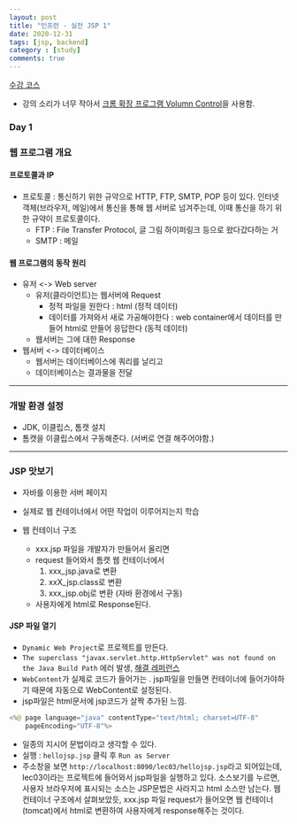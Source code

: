 ```yaml
---
layout: post
title: "인프런 - 실전 JSP 1"
date: 2020-12-31
tags: [jsp, backend]
category : [study]
comments: true
---
```


[수강 코스](https://www.inflearn.com/course/%EC%8B%A4%EC%A0%84-jsp_renew/lecture/13652)
- 강의 소리가 너무 작아서 [크롬 확장 프로그램 Volumn Control](https://chrome.google.com/webstore/detail/volume-control-center/iggdpgepbmafgllnmbjcelinjkiedjoj/related?hl=ko)을 사용함.

### Day 1

### 웹 프로그램 개요

#### 프로토콜과 IP
- 프로토콜 : 통신하기 위한 규약으로 HTTP, FTP, SMTP, POP 등이 있다. 인터넷 객체(브라우저, 메일)에서 통신을 통해 웹 서버로 넘겨주는데, 이때 통신을 하기 위한 규약이 프로토콜이다.
  - FTP : File Transfer Protocol, 글 그림 하이퍼링크 등으로 왔다갔다하는 거
  - SMTP : 메일

#### 웹 프로그램의 동작 원리
- 유저 <-> Web server
  - 유저(클라이언트)는 웹서버에 Request
    - 정적 파일을 원한다 : html (정적 데이터)
    - 데이터를 가져와서 새로 가공해야한다 : web container에서 데이터를 만들어 html로 만들어 응답한다 (동적 데이터)
  - 웹서버는 그에 대한 Response
- 웹서버 <-> 데이터베이스
  - 웹서버는 데이터베이스에 쿼리를 날리고
  - 데이터베이스는 결과물을 전달

---

### 개발 환경 설정
- JDK, 이클립스, 톰캣 설치
- 톰캣을 이클립스에서 구동해준다. (서버로 연결 해주어야함.)

---

### JSP 맛보기
- 자바를 이용한 서버 페이지
- 실제로 웹 컨테이너에서 어떤 작업이 이루어지는지 학습

- 웹 컨테이너 구조
  - xxx.jsp 파일을 개발자가 만들어서 올리면
  - request 들어와서 톰캣 웹 컨테이너에서
    1. xxx_jsp.java로 변환
    2. xxX_jsp.class로 변환
    3. xxx_jsp.obj로 변환 (자바 환경에서 구동)
  - 사용자에게 html로 Response된다.


#### JSP 파일 열기
- `Dynamic Web Project`로 프로젝트를 만든다.
- `The superclass "javax.servlet.http.HttpServlet" was not found on the Java Build Path` 에러 발생, [해결 레퍼런스](https://simuing.tistory.com/168)
- `WebContent`가 실제로 코드가 들어가는 . jsp파일을 만들면 컨테이너에 들어가야하기 때문에 자동으로 WebContent로 설정된다.
- jsp파일은 html문서에 jsp코드가 살짝 추가된 느낌.

```java
<%@ page language="java" contentType="text/html; charset=UTF-8"
    pageEncoding="UTF-8"%>
```

- 일종의 지시어 문법이라고 생각할 수 있다.
- 실행 : `hellojsp.jsp` 클릭 후 `Run as Server`
- 주소창을 보면 `http://localhost:8090/lec03/hellojsp.jsp`라고 되어있는데, lec03이라는 프로젝트에 들어와서 jsp파일을 실행하고 있다. 소스보기를 누르면, 사용자 브라우저에 표시되는 소스는 JSP문법은 사라지고 html 소스만 남는다. 웹 컨테이너 구조에서 살펴보았듯, xxx.jsp 파일 request가 들어오면 웹 컨테이너(tomcat)에서 html로 변환하여 사용자에게 response해주는 것이다.
